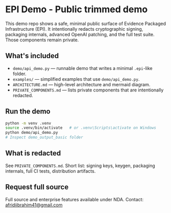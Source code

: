 # EPI Demo - Public trimmed demo

This demo repo shows a safe, minimal public surface of Evidence Packaged Infrastructure (EPI).
It intentionally redacts cryptographic signing, packaging internals, advanced OpenAI patching,
and the full test suite. Those components remain private.

## What's included
- `demo/api_demo.py` — runnable demo that writes a minimal `.epi`-like folder.
- `examples/` — simplified examples that use `demo/api_demo.py`.
- `ARCHITECTURE.md` — high-level architecture and mermaid diagram.
- `PRIVATE_COMPONENTS.md` — lists private components that are intentionally redacted.

## Run the demo
```bash
python -m venv .venv
source .venv/bin/activate   # or .venv\Scripts\activate on Windows
python demo/api_demo.py
# Inspect demo_output_basic folder
```

## What is redacted

See `PRIVATE_COMPONENTS.md`. Short list: signing keys, keygen, packaging internals, full CI tests, distribution artifacts.

## Request full source

Full source and enterprise features available under NDA. Contact: afridiibrahim41@gmail.com
